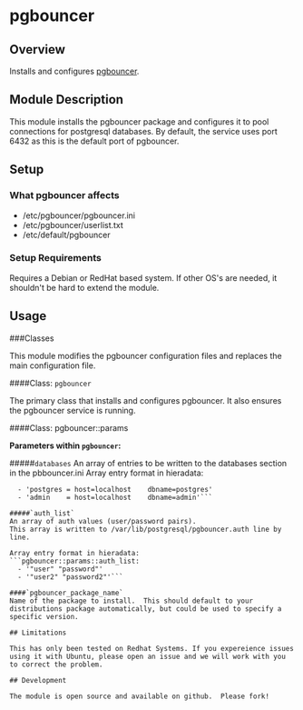 # pgbouncer

## Overview
Installs and configures [pgbouncer](https://wiki.postgresql.org/wiki/PgBouncer).

## Module Description
This module installs the pgbouncer package and configures it to pool connections for postgresql databases.
By default, the service uses port 6432 as this is the default port of pgbouncer.

## Setup

### What pgbouncer affects

* /etc/pgbouncer/pgbouncer.ini
* /etc/pgbouncer/userlist.txt
* /etc/default/pgbouncer

### Setup Requirements 

Requires a Debian or RedHat based system. If other OS's are needed, it shouldn't be hard to extend the module.

## Usage

###Classes

This module modifies the pgbouncer configuration files and replaces the main configuration file.

####Class: `pgbouncer`

The primary class that installs and configures pgbouncer.  It also ensures the pgbouncer service is running.

####Class: pgbouncer::params

**Parameters within `pgbouncer`:**

#####`databases`
An array of entries to be written to the databases section in the pbbouncer.ini
Array entry format in hieradata:
```pgbouncer::params::databases:
  - 'postgres = host=localhost    dbname=postgres'
  - 'admin    = host=localhost    dbname=admin'```

#####`auth_list`
An array of auth values (user/password pairs).
This array is written to /var/lib/postgresql/pgbouncer.auth line by line.

Array entry format in hieradata: 
```pgbouncer::params::auth_list:
  - '"user" "password"'
  - '"user2" "password2"'```

####`pgbouncer_package_name`
Name of the package to install.  This should default to your distributions package automatically, but could be used to specify a specific version.

## Limitations

This has only been tested on Redhat Systems. If you expereience issues using it with Ubuntu, please open an issue and we will work with you to correct the problem.

## Development

The module is open source and available on github.  Please fork!
